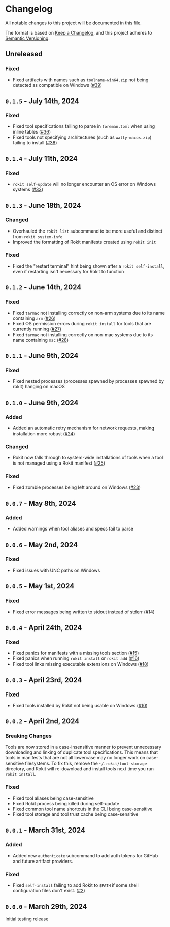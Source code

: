 <!-- markdownlint-disable MD023 -->
<!-- markdownlint-disable MD033 -->

# Changelog

All notable changes to this project will be documented in this file.

The format is based on [Keep a Changelog](https://keepachangelog.com/en/1.0.0/),
and this project adheres to [Semantic Versioning](https://semver.org/spec/v2.0.0.html).

## Unreleased

### Fixed

- Fixed artifacts with names such as `toolname-win64.zip` not being detected as compatible on Windows ([#39])

[#39]: https://github.com/rojo-rbx/rokit/pull/39

## `0.1.5` - July 14th, 2024

### Fixed

- Fixed tool specifications failing to parse in `foreman.toml` when using inline tables ([#36])
- Fixed tools not specifying architectures (such as `wally-macos.zip`) failing to install ([#38])

[#36]: https://github.com/rojo-rbx/rokit/pull/36
[#38]: https://github.com/rojo-rbx/rokit/pull/38

## `0.1.4` - July 11th, 2024

### Fixed

- `rokit self-update` will no longer encounter an OS error on Windows systems ([#33])

[#33]: https://github.com/rojo-rbx/rokit/pull/33

## `0.1.3` - June 18th, 2024

### Changed

- Overhauled the `rokit list` subcommand to be more useful and distinct from `rokit system-info`
- Improved the formatting of Rokit manifests created using `rokit init`

### Fixed

- Fixed the "restart terminal" hint being shown after a `rokit self-install`, even if restarting isn't necessary for Rokit to function

## `0.1.2` - June 14th, 2024

### Fixed

- Fixed `tarmac` not installing correctly on non-arm systems due to its name containing `arm` ([#26])
- Fixed OS permission errors during `rokit install` for tools that are currently running ([#27])
- Fixed `tarmac` not installing correctly on non-mac systems due to its name containing `mac` ([#28])

[#26]: https://github.com/rojo-rbx/rokit/pull/26
[#27]: https://github.com/rojo-rbx/rokit/pull/27
[#28]: https://github.com/rojo-rbx/rokit/pull/28

## `0.1.1` - June 9th, 2024

### Fixed

- Fixed nested processes (processes spawned by processes spawned by rokit) hanging on macOS

## `0.1.0` - June 9th, 2024

### Added

- Added an automatic retry mechanism for network requests, making installation more robust ([#24])

### Changed

- Rokit now falls through to system-wide installations of tools when a tool is not managed using a Rokit manifest ([#25])

### Fixed

- Fixed zombie processes being left around on Windows ([#23])

[#23]: https://github.com/rojo-rbx/rokit/pull/23
[#24]: https://github.com/rojo-rbx/rokit/pull/24
[#25]: https://github.com/rojo-rbx/rokit/pull/25

## `0.0.7` - May 8th, 2024

### Added

- Added warnings when tool aliases and specs fail to parse

## `0.0.6` - May 2nd, 2024

### Fixed

- Fixed issues with UNC paths on Windows

## `0.0.5` - May 1st, 2024

### Fixed

- Fixed error messages being written to stdout instead of stderr ([#14])

[#14]: https://github.com/rojo-rbx/rokit/pull/14

## `0.0.4` - April 24th, 2024

### Fixed

- Fixed panics for manifests with a missing tools section ([#15])
- Fixed panics when running `rokit install` or `rokit add` ([#16])
- Fixed tool links missing executable extensions on Windows ([#18])

[#15]: https://github.com/rojo-rbx/rokit/pull/15
[#16]: https://github.com/rojo-rbx/rokit/pull/16
[#18]: https://github.com/rojo-rbx/rokit/pull/18

## `0.0.3` - April 23rd, 2024

### Fixed

- Fixed tools installed by Rokit not being usable on Windows ([#10])

[#10]: https://github.com/rojo-rbx/rokit/pull/10

## `0.0.2` - April 2nd, 2024

### Breaking Changes

Tools are now stored in a case-insensitive manner to prevent unnecessary downloading and linking of duplicate tool specifications. This means that tools in manifests that are not all lowercase may no longer work on case-sensitive filesystems. To fix this, remove the `~/.rokit/tool-storage` directory, and Rokit will re-download and install tools next time you run `rokit install`.

### Fixed

- Fixed tool aliases being case-sensitive
- Fixed Rokit process being killed during self-update
- Fixed common tool name shortcuts in the CLI being case-sensitive
- Fixed tool storage and tool trust cache being case-sensitive

## `0.0.1` - March 31st, 2024

### Added

- Added new `authenticate` subcommand to add auth tokens for GitHub and future artifact providers.

### Fixed

- Fixed `self-install` failing to add Rokit to `$PATH` if some shell configuration files don't exist. ([#2])

[#2]: https://github.com/rojo-rbx/rokit/pull/2

## `0.0.0` - March 29th, 2024

Initial testing release
